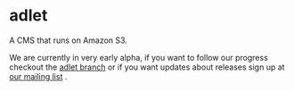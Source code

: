 # adlet
A CMS that runs on Amazon S3.

We are currently in very early alpha, if you want to follow our progress checkout the [adlet branch](https://github.com/A-Helberg/adlet/tree/adlet) 
or if you want updates about releases sign up at [our mailing list](http://github.us10.list-manage.com/subscribe?u=6de877f68520a82f4a49af367&id=1cf8c5d532) .
